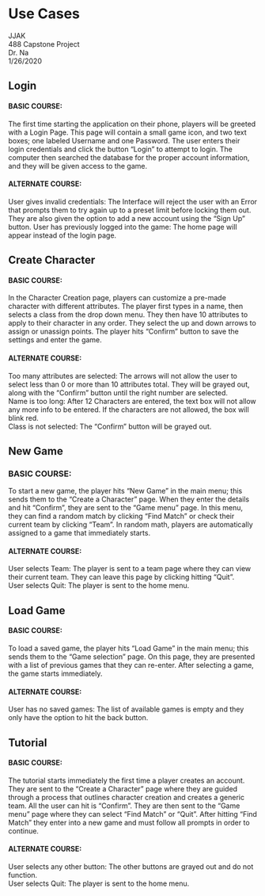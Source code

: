 # Use Cases

JJAK  
488 Capstone Project  
Dr. Na  
1/26/2020  

## Login  
#### BASIC COURSE:  
The first time starting the application on their phone, players will be greeted with a Login Page. This page will contain a small game icon, and two text boxes; one labeled Username and one Password. The user enters their login credentials and click the button “Login” to attempt to login. The computer then searched the database for the proper account information, and they will be given access to the game. 

#### ALTERNATE COURSE:  
User gives invalid credentials: The Interface will reject the user with an Error that prompts them to try again up to a preset limit before locking them out. They are also given the option to add a new account using the “Sign Up” button.
User has previously logged into the game: The home page will appear instead of the login page.  


## Create Character  
#### BASIC COURSE:  
In the Character Creation page, players can customize a pre-made character with different attributes. The player first types in a name, then selects a class from the drop down menu. They then have 10 attributes to apply to their character in any order. They select the up and down arrows to assign or unassign points. The player hits “Confirm” button to save the settings and enter the game. 

#### ALTERNATE COURSE:  
Too many attributes are selected: The arrows will not allow the user to select less than 0 or more than 10 attributes total. They will be grayed out, along with the “Confirm” button until the right number are selected.   
Name is too long: After 12 Characters are entered, the text box will not allow any more info to be entered. If the characters are not allowed, the box will blink red.  
Class is not selected:  The “Confirm” button will be grayed out.


## New Game  
### BASIC COURSE:  
To start a new game, the player hits “New Game” in the main menu; this sends them to the “Create a Character” page. When they enter the details and hit “Confirm”, they are sent to the “Game menu” page. In this menu, they can find a random match by clicking “Find Match” or check their current team by clicking “Team”. In random math, players are automatically assigned to a game that immediately starts.

#### ALTERNATE COURSE:  
User selects Team: The player is sent to a team page where they can view their current team. They can leave this page by clicking hitting “Quit”.  
User selects Quit: The player is sent to the home menu. 

## Load Game  
#### BASIC COURSE:  
To load a saved game, the player hits “Load Game” in the main menu; this sends them to the “Game selection” page. On this page, they are presented with a list of previous games that they can re-enter. After selecting a game, the game starts immediately.

#### ALTERNATE COURSE:  
User has no saved games: The list of available games is empty and they only have the option to hit the back button.

## Tutorial  
#### BASIC COURSE:  
The tutorial starts immediately the first time a player creates an account. They are sent to the “Create a Character” page where they are guided through a process that outlines character creation and creates a generic team. All the user can hit is “Confirm”. They are then sent to the “Game menu” page where they can select “Find Match” or “Quit”. After hitting “Find Match” they enter into a new game and must follow all prompts in order to continue.

#### ALTERNATE COURSE:  
User selects any other button: The other buttons are grayed out and do not function.  
User selects Quit: The player is sent to the home menu.
